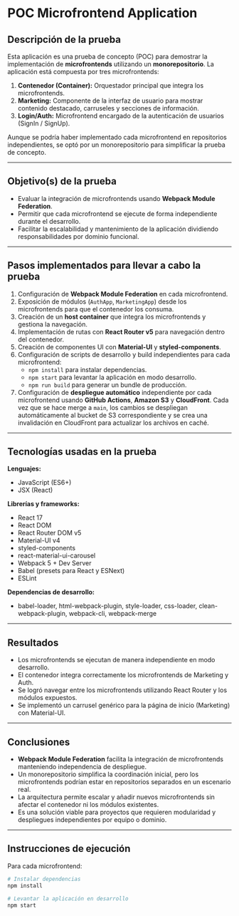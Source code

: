 # POC Microfrontend Application

## Descripción de la prueba

Esta aplicación es una prueba de concepto (POC) para demostrar la implementación de **microfrontends** utilizando un **monorepositorio**. La aplicación está compuesta por tres microfrontends:

1. **Contenedor (Container):** Orquestador principal que integra los microfrontends.
2. **Marketing:** Componente de la interfaz de usuario para mostrar contenido destacado, carruseles y secciones de información.
3. **Login/Auth:** Microfrontend encargado de la autenticación de usuarios (SignIn / SignUp).

Aunque se podría haber implementado cada microfrontend en repositorios independientes, se optó por un monorepositorio para simplificar la prueba de concepto.

---

## Objetivo(s) de la prueba

- Evaluar la integración de microfrontends usando **Webpack Module Federation**.
- Permitir que cada microfrontend se ejecute de forma independiente durante el desarrollo.
- Facilitar la escalabilidad y mantenimiento de la aplicación dividiendo responsabilidades por dominio funcional.

---

## Pasos implementados para llevar a cabo la prueba

1. Configuración de **Webpack Module Federation** en cada microfrontend.
2. Exposición de módulos (`AuthApp`, `MarketingApp`) desde los microfrontends para que el contenedor los consuma.
3. Creación de un **host container** que integra los microfrontends y gestiona la navegación.
4. Implementación de rutas con **React Router v5** para navegación dentro del contenedor.
5. Creación de componentes UI con **Material-UI** y **styled-components**.
6. Configuración de scripts de desarrollo y build independientes para cada microfrontend:
   - `npm install` para instalar dependencias.
   - `npm start` para levantar la aplicación en modo desarrollo.
   - `npm run build` para generar un bundle de producción.
7. Configuración de **despliegue automático** independiente por cada microfrontend usando **GitHub Actions**, **Amazon S3** y **CloudFront**. Cada vez que se hace merge a `main`, los cambios se despliegan automáticamente al bucket de S3 correspondiente y se crea una invalidación en CloudFront para actualizar los archivos en caché.

---

## Tecnologías usadas en la prueba

**Lenguajes:**

- JavaScript (ES6+)
- JSX (React)

**Librerías y frameworks:**

- React 17
- React DOM
- React Router DOM v5
- Material-UI v4
- styled-components
- react-material-ui-carousel
- Webpack 5 + Dev Server
- Babel (presets para React y ESNext)
- ESLint

**Dependencias de desarrollo:**

- babel-loader, html-webpack-plugin, style-loader, css-loader, clean-webpack-plugin, webpack-cli, webpack-merge

---

## Resultados

- Los microfrontends se ejecutan de manera independiente en modo desarrollo.
- El contenedor integra correctamente los microfrontends de Marketing y Auth.
- Se logró navegar entre los microfrontends utilizando React Router y los módulos expuestos.
- Se implementó un carrusel genérico para la página de inicio (Marketing) con Material-UI.

---

## Conclusiones

- **Webpack Module Federation** facilita la integración de microfrontends manteniendo independencia de despliegue.
- Un monorepositorio simplifica la coordinación inicial, pero los microfrontends podrían estar en repositorios separados en un escenario real.
- La arquitectura permite escalar y añadir nuevos microfrontends sin afectar el contenedor ni los módulos existentes.
- Es una solución viable para proyectos que requieren modularidad y despliegues independientes por equipo o dominio.

---

## Instrucciones de ejecución

Para cada microfrontend:

```bash
# Instalar dependencias
npm install

# Levantar la aplicación en desarrollo
npm start
```
